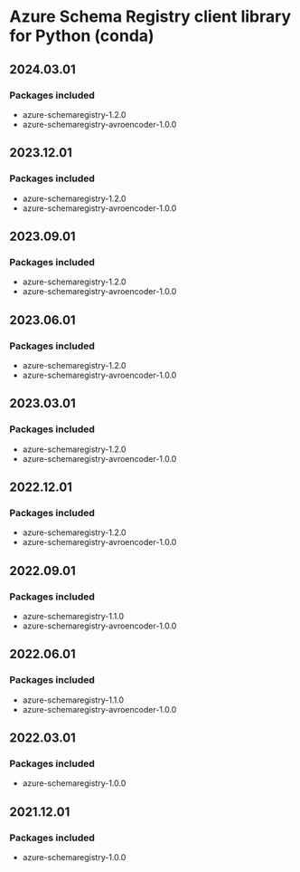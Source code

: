 # Azure Schema Registry client library for Python (conda)

## 2024.03.01

### Packages included

- azure-schemaregistry-1.2.0
- azure-schemaregistry-avroencoder-1.0.0

## 2023.12.01

### Packages included

- azure-schemaregistry-1.2.0
- azure-schemaregistry-avroencoder-1.0.0

## 2023.09.01

### Packages included

- azure-schemaregistry-1.2.0
- azure-schemaregistry-avroencoder-1.0.0

## 2023.06.01

### Packages included

- azure-schemaregistry-1.2.0
- azure-schemaregistry-avroencoder-1.0.0

## 2023.03.01

### Packages included

- azure-schemaregistry-1.2.0
- azure-schemaregistry-avroencoder-1.0.0

## 2022.12.01

### Packages included

- azure-schemaregistry-1.2.0
- azure-schemaregistry-avroencoder-1.0.0

## 2022.09.01

### Packages included

- azure-schemaregistry-1.1.0
- azure-schemaregistry-avroencoder-1.0.0

## 2022.06.01

### Packages included

- azure-schemaregistry-1.1.0
- azure-schemaregistry-avroencoder-1.0.0

## 2022.03.01

### Packages included

- azure-schemaregistry-1.0.0

## 2021.12.01

### Packages included

- azure-schemaregistry-1.0.0

